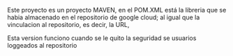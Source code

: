 Este proyecto es un proyecto MAVEN, en el POM.XML está la libreria que se habia almacenado en el repositorio de google cloud; al igual que la vinculacion al repositorio, es decir, la URL, 


Esta version funciono cuando se le quito la seguridad se usuarios loggeados al repositorio
